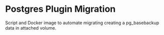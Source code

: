 # Postgres Plugin Migration

Script and Docker image to automate migrating creating a pg_basebackup data in attached volume.
